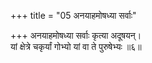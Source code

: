 +++
title = "05 अनयाहमोषध्या सर्वाः"

+++
अनयाहमोषध्या सर्वाः कृत्या अदूषयन्।  
यां क्षेत्रे चकृर्यां गोभ्यो यां वा ते पुरुषेभ्यः ॥६॥